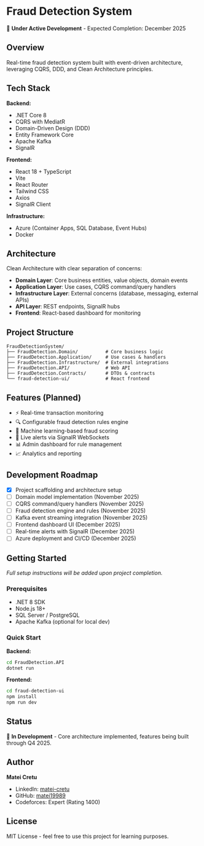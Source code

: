 # Fraud Detection System

🚧 **Under Active Development** - Expected Completion: December 2025

## Overview

Real-time fraud detection system built with event-driven architecture, leveraging CQRS, DDD, and Clean Architecture principles.

## Tech Stack

**Backend:**
- .NET Core 8
- CQRS with MediatR
- Domain-Driven Design (DDD)
- Entity Framework Core
- Apache Kafka
- SignalR

**Frontend:**
- React 18 + TypeScript
- Vite
- React Router
- Tailwind CSS
- Axios
- SignalR Client

**Infrastructure:**
- Azure (Container Apps, SQL Database, Event Hubs)
- Docker

## Architecture

Clean Architecture with clear separation of concerns:

- **Domain Layer**: Core business entities, value objects, domain events
- **Application Layer**: Use cases, CQRS command/query handlers
- **Infrastructure Layer**: External concerns (database, messaging, external APIs)
- **API Layer**: REST endpoints, SignalR hubs
- **Frontend**: React-based dashboard for monitoring

## Project Structure
```
FraudDetectionSystem/
├── FraudDetection.Domain/          # Core business logic
├── FraudDetection.Application/     # Use cases & handlers
├── FraudDetection.Infrastructure/  # External integrations
├── FraudDetection.API/             # Web API
├── FraudDetection.Contracts/       # DTOs & contracts
└── fraud-detection-ui/             # React frontend
```

## Features (Planned)

- ⚡ Real-time transaction monitoring
- 🔍 Configurable fraud detection rules engine
- 🤖 Machine learning-based fraud scoring
- 🚨 Live alerts via SignalR WebSockets
- 📊 Admin dashboard for rule management
- 📈 Analytics and reporting

## Development Roadmap

- [x] Project scaffolding and architecture setup
- [ ] Domain model implementation (November 2025)
- [ ] CQRS command/query handlers (November 2025)
- [ ] Fraud detection engine and rules (November 2025)
- [ ] Kafka event streaming integration (November 2025)
- [ ] Frontend dashboard UI (December 2025)
- [ ] Real-time alerts with SignalR (December 2025)
- [ ] Azure deployment and CI/CD (December 2025)

## Getting Started

*Full setup instructions will be added upon project completion.*

### Prerequisites
- .NET 8 SDK
- Node.js 18+
- SQL Server / PostgreSQL
- Apache Kafka (optional for local dev)

### Quick Start

**Backend:**
```bash
cd FraudDetection.API
dotnet run
```

**Frontend:**
```bash
cd fraud-detection-ui
npm install
npm run dev
```

## Status

🚧 **In Development** - Core architecture implemented, features being built through Q4 2025.

## Author

**Matei Cretu**
- LinkedIn: [matei-cretu](https://www.linkedin.com/in/matei-cretu-355a9919b/)
- GitHub: [matei19989](https://github.com/matei19989)
- Codeforces: Expert (Rating 1400)

## License

MIT License - feel free to use this project for learning purposes.
